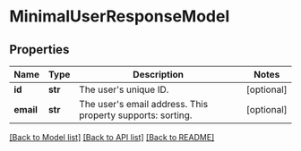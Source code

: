 # MinimalUserResponseModel

## Properties
Name | Type | Description | Notes
------------ | ------------- | ------------- | -------------
**id** | **str** | The user&#x27;s unique ID. | [optional] 
**email** | **str** | The user&#x27;s email address. This property supports: sorting. | [optional] 

[[Back to Model list]](../README.md#documentation-for-models) [[Back to API list]](../README.md#documentation-for-api-endpoints) [[Back to README]](../README.md)

